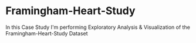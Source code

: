 # Framingham-Heart-Study
In this Case Study I'm performing Exploratory Analysis &amp; Visualization of the Framingham-Heart-Study Dataset
